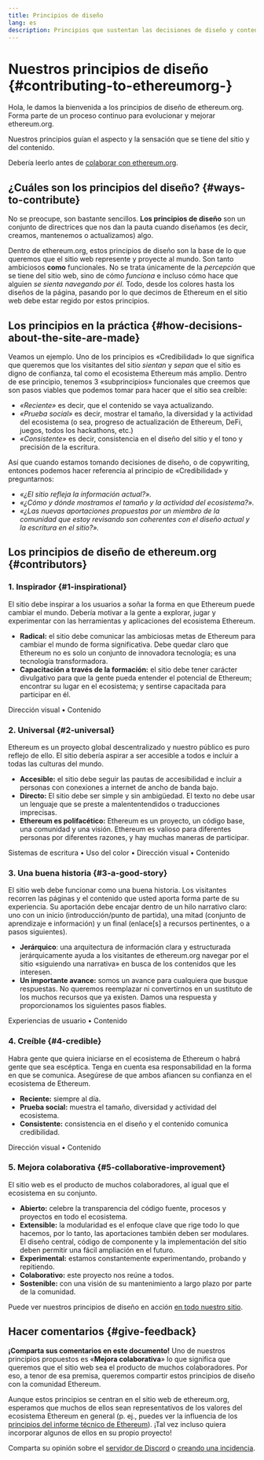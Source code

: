 ```yaml
---
title: Principios de diseño
lang: es
description: Principios que sustentan las decisiones de diseño y contenido de ethereum.org
---
```


# Nuestros principios de diseño {#contributing-to-ethereumorg-}

<Emoji text=":wave:" size={1} /> Hola, le damos la bienvenida a los principios de diseño de ethereum.org. Forma parte de un proceso continuo para evolucionar y mejorar ethereum.org.

Nuestros principios guían el aspecto y la sensación que se tiene del sitio y del contenido.

Debería leerlo antes de [colaborar con ethereum.org](/contributing/).

## ¿Cuáles son los principios del diseño? {#ways-to-contribute}

No se preocupe, son bastante sencillos. **Los principios de diseño** son un conjunto de directrices que nos dan la pauta cuando diseñamos (es decir, creamos, mantenemos o actualizamos) algo.

Dentro de ethereum.org, estos principios de diseño son la base de lo que queremos que el sitio web represente y proyecte al mundo. Son tanto ambiciosos **como** funcionales. No se trata únicamente de la _percepción_ que se tiene del sitio web, sino de cómo _funciona_ e incluso cómo hace que alguien _se sienta navegando por él._ Todo, desde los colores hasta los diseños de la página, pasando por lo que decimos de Ethereum en el sitio web debe estar regido por estos principios.

## Los principios en la práctica {#how-decisions-about-the-site-are-made}

Veamos un ejemplo. Uno de los principios es «Credibilidad» lo que significa que queremos que los visitantes del sitio _sientan_ y _sepan_ que el sitio es digno de confianza, tal como el ecosistema Ethereum más amplio. Dentro de ese principio, tenemos 3 «subprincipios» funcionales que creemos que son pasos viables que podemos tomar para hacer que el sitio sea creíble:

- _«Reciente»_ es decir, que el contenido se vaya actualizando.
- _«Prueba social»_ es decir, mostrar el tamaño, la diversidad y la actividad del ecosistema (o sea, progreso de actualización de Ethereum, DeFi, juegos, todos los hackathons, etc.)
- _«Consistente»_ es decir, consistencia en el diseño del sitio y el tono y precisión de la escritura.

Así que cuando estamos tomando decisiones de diseño, o de copywriting, entonces podemos hacer referencia al principio de «Credibilidad» y preguntarnos:

- _«¿El sitio refleja la información actual?»._
- _«¿Cómo y dónde mostramos el tamaño y la actividad del ecosistema?»._
- _«¿Las nuevas aportaciones propuestas por un miembro de la comunidad que estoy revisando son coherentes con el diseño actual y la escritura en el sitio?»._

## Los principios de diseño de ethereum.org {#contributors}

### 1. Inspirador {#1-inspirational}

El sitio debe inspirar a los usuarios a soñar la forma en que Ethereum puede cambiar el mundo. Debería motivar a la gente a explorar, jugar y experimentar con las herramientas y aplicaciones del ecosistema Ethereum.

- **Radical:** el sitio debe comunicar las ambiciosas metas de Ethereum para cambiar el mundo de forma significativa. Debe quedar claro que Ethereum no es solo un conjunto de innovadora tecnología; es una tecnología transformadora.
- **Capacitación a través de la formación:** el sitio debe tener carácter divulgativo para que la gente pueda entender el potencial de Ethereum; encontrar su lugar en el ecosistema; y sentirse capacitada para participar en él.

Dirección visual • Contenido

### 2. Universal {#2-universal}

Ethereum es un proyecto global descentralizado y nuestro público es puro reflejo de ello. El sitio debería aspirar a ser accesible a todos e incluir a todas las culturas del mundo.

- **Accesible:** el sitio debe seguir las pautas de accesibilidad e incluir a personas con conexiones a internet de ancho de banda bajo.
- **Directo:** El sitio debe ser simple y sin ambigüedad. El texto no debe usar un lenguaje que se preste a malententendidos o traducciones imprecisas.
- **Ethereum es polifacético:** Ethereum es un proyecto, un código base, una comunidad y una visión. Ethereum es valioso para diferentes personas por diferentes razones, y hay muchas maneras de participar.

Sistemas de escritura • Uso del color • Dirección visual • Contenido

### 3. Una buena historia {#3-a-good-story}

El sitio web debe funcionar como una buena historia. Los visitantes recorren las páginas y el contenido que usted aporta forma parte de su experiencia. Su aportación debe encajar dentro de un hilo narrativo claro: uno con un inicio (introducción/punto de partida), una mitad (conjunto de aprendizaje e información) y un final (enlace[s] a recursos pertinentes, o a pasos siguientes).

- **Jerárquico**: una arquitectura de información clara y estructurada jerárquicamente ayuda a los visitantes de ethereum.org navegar por el sitio «siguiendo una narrativa» en busca de los contenidos que les interesen.
- **Un importante avance:** somos un avance para cualquiera que busque respuestas. No queremos reemplazar ni convertirnos en un sustituto de los muchos recursos que ya existen. Damos una respuesta y proporcionamos los siguientes pasos fiables.

Experiencias de usuario • Contenido

### 4. Creíble {#4-credible}

Habra gente que quiera iniciarse en el ecosistema de Ethereum o habrá gente que sea escéptica. Tenga en cuenta esa responsabilidad en la forma en que se comunica. Asegúrese de que ambos afiancen su confianza en el ecosistema de Ethereum.

- **Reciente:** siempre al día.
- **Prueba social:** muestra el tamaño, diversidad y actividad del ecosistema.
- **Consistente:** consistencia en el diseño y el contenido comunica credibilidad.

Dirección visual • Contenido

### 5. Mejora colaborativa {#5-collaborative-improvement}

El sitio web es el producto de muchos colaboradores, al igual que el ecosistema en su conjunto.

- **Abierto:** celebre la transparencia del código fuente, procesos y proyectos en todo el ecosistema.
- **Extensible:** la modularidad es el enfoque clave que rige todo lo que hacemos, por lo tanto, las aportaciones también deben ser modulares. El diseño central, código de componente y la implementación del sitio deben permitir una fácil ampliación en el futuro.
- **Experimental:** estamos constantemente experimentando, probando y repitiendo.
- **Colaborativo:** este proyecto nos reúne a todos.
- **Sostenible:** con una visión de su mantenimiento a largo plazo por parte de la comunidad.

Puede ver nuestros principios de diseño en acción [en todo nuestro sitio](/).

## Hacer comentarios {#give-feedback}

**¡Comparta sus comentarios en este documento!** Uno de nuestros principios propuestos es «**Mejora colaborativa**» lo que significa que queremos que el sitio web sea el producto de muchos colaboradores. Por eso, a tenor de esa premisa, queremos compartir estos principios de diseño con la comunidad Ethereum.

Aunque estos principios se centran en el sitio web de ethereum.org, esperamos que muchos de ellos sean representativos de los valores del ecosistema Ethereum en general (p. ej., puedes ver la influencia de los [principios del informe técnico de Ethereum](https://github.com/ethereum/wiki/wiki/White-Paper#philosophy)). ¡Tal vez incluso quiera incorporar algunos de ellos en su propio proyecto!

Comparta su opinión sobre el [servidor de Discord](https://ethereum.org/discord) o [creando una incidencia](https://github.com/ethereum/ethereum-org-website/issues/new?assignees=&labels=Type%3A+Feature&template=feature_request.md&title=).
